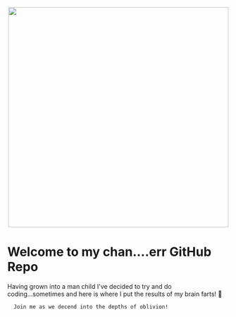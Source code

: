<p align="center">
  <image width="500px" height="500px" src="BannerLogo.png">
</p>
  
# Welcome to my chan....err GitHub Repo

Having grown into a man child I've decided to try and do coding...sometimes and here is where I put the results of my brain farts! 💨

```
  Join me as we decend into the depths of oblivion!
```



<!----
- 👋 Hi, I’m @ashmanix
- 👀 I’m interested in ...
- 🌱 I’m currently learning ...
- 💞️ I’m looking to collaborate on ...
- 📫 How to reach me ...
--->

<!---
ashmanix/ashmanix is a ✨ special ✨ repository because its `README.md` (this file) appears on your GitHub profile.
You can click the Preview link to take a look at your changes.
--->

